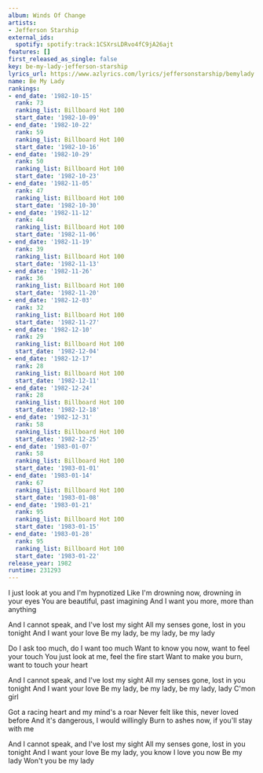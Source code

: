 ```yaml
---
album: Winds Of Change
artists:
- Jefferson Starship
external_ids:
  spotify: spotify:track:1CSXrsLDRvo4fC9jA26ajt
features: []
first_released_as_single: false
key: be-my-lady-jefferson-starship
lyrics_url: https://www.azlyrics.com/lyrics/jeffersonstarship/bemylady.html
name: Be My Lady
rankings:
- end_date: '1982-10-15'
  rank: 73
  ranking_list: Billboard Hot 100
  start_date: '1982-10-09'
- end_date: '1982-10-22'
  rank: 59
  ranking_list: Billboard Hot 100
  start_date: '1982-10-16'
- end_date: '1982-10-29'
  rank: 50
  ranking_list: Billboard Hot 100
  start_date: '1982-10-23'
- end_date: '1982-11-05'
  rank: 47
  ranking_list: Billboard Hot 100
  start_date: '1982-10-30'
- end_date: '1982-11-12'
  rank: 44
  ranking_list: Billboard Hot 100
  start_date: '1982-11-06'
- end_date: '1982-11-19'
  rank: 39
  ranking_list: Billboard Hot 100
  start_date: '1982-11-13'
- end_date: '1982-11-26'
  rank: 36
  ranking_list: Billboard Hot 100
  start_date: '1982-11-20'
- end_date: '1982-12-03'
  rank: 32
  ranking_list: Billboard Hot 100
  start_date: '1982-11-27'
- end_date: '1982-12-10'
  rank: 29
  ranking_list: Billboard Hot 100
  start_date: '1982-12-04'
- end_date: '1982-12-17'
  rank: 28
  ranking_list: Billboard Hot 100
  start_date: '1982-12-11'
- end_date: '1982-12-24'
  rank: 28
  ranking_list: Billboard Hot 100
  start_date: '1982-12-18'
- end_date: '1982-12-31'
  rank: 58
  ranking_list: Billboard Hot 100
  start_date: '1982-12-25'
- end_date: '1983-01-07'
  rank: 58
  ranking_list: Billboard Hot 100
  start_date: '1983-01-01'
- end_date: '1983-01-14'
  rank: 67
  ranking_list: Billboard Hot 100
  start_date: '1983-01-08'
- end_date: '1983-01-21'
  rank: 95
  ranking_list: Billboard Hot 100
  start_date: '1983-01-15'
- end_date: '1983-01-28'
  rank: 95
  ranking_list: Billboard Hot 100
  start_date: '1983-01-22'
release_year: 1982
runtime: 231293
---
```

I just look at you and I'm hypnotized 
Like I'm drowning now, drowning in your eyes 
You are beautiful, past imagining 
And I want you more, more than anything 

And I cannot speak, and I've lost my sight 
All my senses gone, lost in you tonight 
And I want your love 
Be my lady, be my lady, be my lady

Do I ask too much, do I want too much 
Want to know you now, want to feel your touch 
You just look at me, feel the fire start 
Want to make you burn, want to touch your heart 

And I cannot speak, and I've lost my sight 
All my senses gone, lost in you tonight 
And I want your love 
Be my lady, be my lady, be my lady, lady
C'mon girl

Got a racing heart and my mind's a roar 
Never felt like this, never loved before 
And it's dangerous, I would willingly 
Burn to ashes now, if you'll stay with me 

And I cannot speak, and I've lost my sight 
All my senses gone, lost in you tonight 
And I want your love 
Be my lady, you know I love you now
Be my lady
Won't you be my lady
